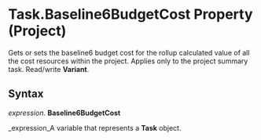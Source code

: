
# Task.Baseline6BudgetCost Property (Project)

Gets or sets the baseline6 budget cost for the rollup calculated value of all the cost resources within the project. Applies only to the project summary task. Read/write  **Variant**.


## Syntax

 _expression_. **Baseline6BudgetCost**

 _expression_A variable that represents a  **Task** object.


